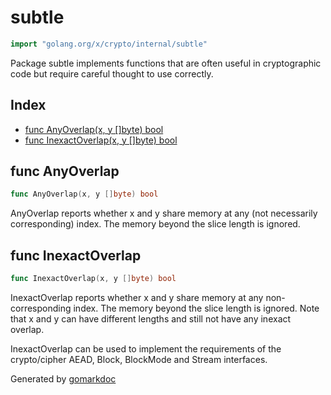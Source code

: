 <!-- Code generated by gomarkdoc. DO NOT EDIT -->

# subtle

```go
import "golang.org/x/crypto/internal/subtle"
```

Package subtle implements functions that are often useful in cryptographic code but require careful thought to use correctly.

## Index

- [func AnyOverlap(x, y []byte) bool](<#func-anyoverlap>)
- [func InexactOverlap(x, y []byte) bool](<#func-inexactoverlap>)


## func AnyOverlap

```go
func AnyOverlap(x, y []byte) bool
```

AnyOverlap reports whether x and y share memory at any \(not necessarily corresponding\) index. The memory beyond the slice length is ignored.

## func InexactOverlap

```go
func InexactOverlap(x, y []byte) bool
```

InexactOverlap reports whether x and y share memory at any non\-corresponding index. The memory beyond the slice length is ignored. Note that x and y can have different lengths and still not have any inexact overlap.

InexactOverlap can be used to implement the requirements of the crypto/cipher AEAD, Block, BlockMode and Stream interfaces.



Generated by [gomarkdoc](<https://github.com/princjef/gomarkdoc>)
